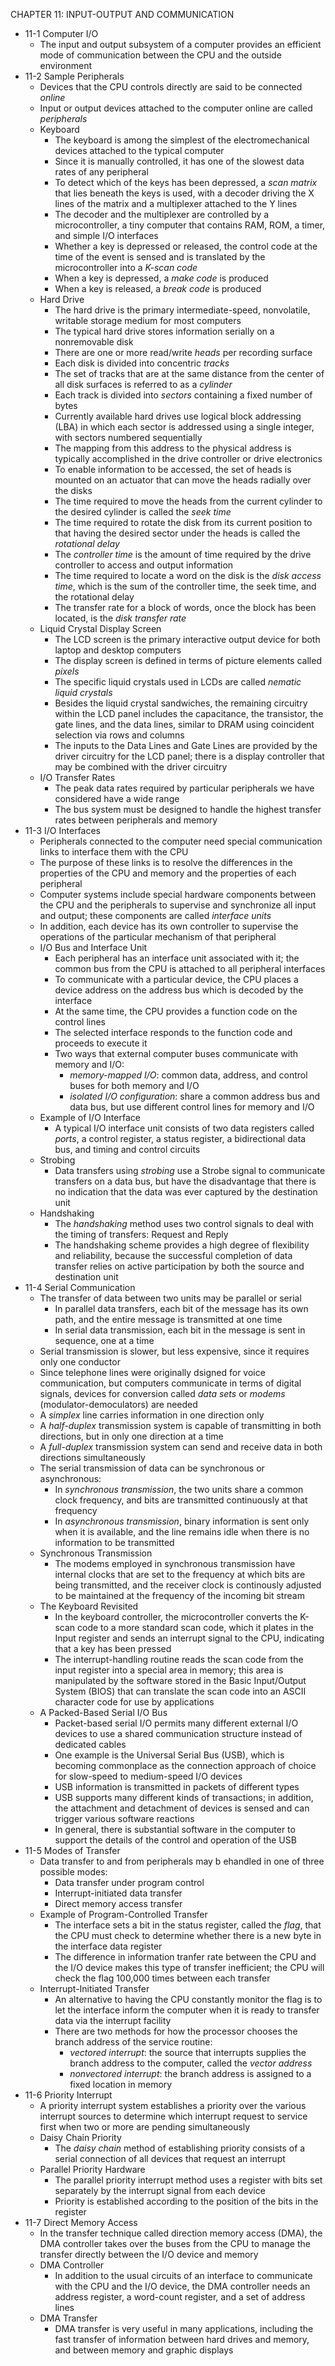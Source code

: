 CHAPTER 11: INPUT-OUTPUT AND COMMUNICATION

- 11-1 Computer I/O
  - The input and output subsystem of a computer provides an efficient mode of communication between the CPU and the outside environment
- 11-2 Sample Peripherals
  - Devices that the CPU controls directly are said to be connected *online*
  - Input or output devices attached to the computer online are called *peripherals*
  - Keyboard
    - The keyboard is among the simplest of the electromechanical devices attached to the typical computer
    - Since it is manually controlled, it has one of the slowest data rates of any peripheral
    - To detect which of the keys has been depressed, a *scan matrix* that lies beneath the keys is used, with a decoder driving the X lines of the matrix and a multiplexer attached to the Y lines
    - The decoder and the multiplexer are controlled by a microcontroller, a tiny computer that contains RAM, ROM, a timer, and simple I/O interfaces
    - Whether a key is depressed or released, the control code at the time of the event is sensed and is translated by the microcontroller into a *K-scan code*
    - When a key is depressed, a *make code* is produced
    - When a key is released, a *break code* is produced
  - Hard Drive
    - The hard drive is the primary intermediate-speed, nonvolatile, writable storage medium for most computers
    - The typical hard drive stores information serially on a nonremovable disk
    - There are one or more read/write *heads* per recording surface
    - Each disk is divided into concentric *tracks*
    - The set of tracks that are at the same distance from the center of all disk surfaces is referred to as a *cylinder*
    - Each track is divided into *sectors* containing a fixed number of bytes
    - Currently available hard drives use logical block addressing (LBA) in which each sector is addressed using a single integer, with sectors numbered sequentially
    - The mapping from this address to the physical address is typically accomplished in the drive controller or drive electronics
    - To enable information to be accessed, the set of heads is mounted on an actuator that can move the heads radially over the disks
    - The time required to move the heads from the current cylinder to the desired cylinder is called the *seek time*
    - The time required to rotate the disk from its current position to that having the desired sector under the heads is called the *rotational delay*
    - The *controller time* is the amount of time required by the drive controller to access and output information
    - The time required to locate a word on the disk is the *disk access time*, which is the sum of the controller time, the seek time, and the rotational delay
    - The transfer rate for a block of words, once the block has been located, is the *disk transfer rate*
  - Liquid Crystal Display Screen
    - The LCD screen is the primary interactive output device for both laptop and desktop computers
    - The display screen is defined in terms of picture elements called *pixels*
    - The specific liquid crystals used in LCDs are called *nematic liquid crystals*
    - Besides the liquid crystal sandwiches, the remaining circuitry within the LCD panel includes the capacitance, the transistor, the gate lines, and the data lines, similar to DRAM using coincident selection via rows and columns
    - The inputs to the Data Lines and Gate Lines are provided by the driver circuitry for the LCD panel; there is a display controller that may be combined with the driver circuitry
  - I/O Transfer Rates
    - The peak data rates required by particular peripherals we have considered have a wide range
    - The bus system must be designed to handle the highest transfer rates between peripherals and memory
- 11-3 I/O Interfaces
  - Peripherals connected to the computer need special communication links to interface them with the CPU
  - The purpose of these links is to resolve the differences in the properties of the CPU and memory and the properties of each peripheral
  - Computer systems include special hardware components between the CPU and the peripherals to supervise and synchronize all input and output; these components are called *interface units*
  - In addition, each device has its own controller to supervise the operations of the particular mechanism of that peripheral
  - I/O Bus and Interface Unit
    - Each peripheral has an interface unit associated with it; the common bus from the CPU is attached to all peripheral interfaces
    - To communicate with a particular device, the CPU places a device address on the address bus which is decoded by the interface
    - At the same time, the CPU provides a function code on the control lines
    - The selected interface responds to the function code and proceeds to execute it
    - Two ways that external computer buses communicate with memory and I/O:
      - *memory-mapped I/O*: common data, address, and control buses for both memory and I/O
      - *isolated I/O configuration*: share a common address bus and data bus, but use different control lines for memory and I/O
  - Example of I/O Interface
    - A typical I/O interface unit consists of two data registers called *ports*, a control register, a status register, a bidirectional data bus, and timing and control circuits
  - Strobing
    - Data transfers using *strobing* use a Strobe signal to communicate transfers on a data bus, but have the disadvantage that there is no indication that the data was ever captured by the destination unit
  - Handshaking
    - The *handshaking* method uses two control signals to deal with the timing of transfers: Request and Reply
    - The handshaking scheme provides a high degree of flexibility and reliability, because the successful completion of data transfer relies on active participation by both the source and destination unit
- 11-4 Serial Communication
  - The transfer of data between two units may be parallel or serial
    - In parallel data transfers, each bit of the message has its own path, and the entire message is transmitted at one time
    - In serial data transmission, each bit in the message is sent in sequence, one at a time
  - Serial transmission is slower, but less expensive, since it requires only one conductor
  - Since telephone lines were originally dsigned for voice communication, but computers communicate in terms of digital signals, devices for conversion called *data sets* or *modems* (modulator-democulators) are needed
  - A *simplex* line carries information in one direction only
  - A *half-duplex* transmission system is capable of transmitting in both directions, but in only one direction at a time
  - A *full-duplex* transmission system can send and receive data in both directions simultaneously
  - The serial transmission of data can be synchronous or asynchronous:
    - In *synchronous transmission*, the two units share a common clock frequency, and bits are transmitted continuously at that frequency
    - In *asynchronous transmission*, binary information is sent only when it is available, and the line remains idle when there is no information to be transmitted
  - Synchronous Transmission
    - The modems employed in synchronous transmission have internal clocks that are set to the frequency at which bits are being transmitted, and the receiver clock is continously adjusted to be maintained at the frequency of the incoming bit stream
  - The Keyboard Revisited
    - In the keyboard controller, the microcontroller converts the K-scan code to a more standard scan code, which it plates in the Input register and sends an interrupt signal to the CPU, indicating that a key has been pressed
    - The interrupt-handling routine reads the scan code from the input register into a special area in memory; this area is manipulated by the software stored in the Basic Input/Output System (BIOS) that can translate the scan code into an ASCII character code for use by applications
  - A Packed-Based Serial I/O Bus
    - Packet-based serial I/O permits many different external I/O devices to use a shared communication structure instead of dedicated cables
    - One example is the Universal Serial Bus (USB), which is becoming commonplace as the connection approach of choice for slow-speed to medium-speed I/O devices
    - USB information is transmitted in packets of different types
    - USB supports many different kinds of transactions; in addition, the attachment and detachment of devices is sensed and can trigger various software reactions
    - In general, there is substantial software in the computer to support the details of the control and operation of the USB
- 11-5 Modes of Transfer
  - Data transfer to and from peripherals may b ehandled in one of three possible modes:
    - Data transfer under program control
    - Interrupt-initiated data transfer
    - Direct memory access transfer
  - Example of Program-Controlled Transfer
    - The interface sets a bit in the status register, called the *flag*, that the CPU must check to determine whether there is a new byte in the interface data register
    - The difference in information tranfer rate between the CPU and the I/O device makes this type of transfer inefficient; the CPU will check the flag 100,000 times between each transfer
  - Interrupt-Initiated Transfer
    - An alternative to having the CPU constantly monitor the flag is to let the interface inform the computer when it is ready to transfer data via the interrupt facility
    - There are two methods for how the processor chooses the branch address of the service routine:
      - *vectored interrupt*: the source that interrupts supplies the branch address to the computer, called the *vector address*
      - *nonvectored interrupt*: the branch address is assigned to a fixed location in memory
- 11-6 Priority Interrupt
  - A priority interrupt system establishes a priority over the various interrupt sources to determine which interrupt request to service first when two or more are pending simultaneously
  - Daisy Chain Priority
    - The *daisy chain* method of establishing priority consists of a serial connection of all devices that request an interrupt
  - Parallel Priority Hardware
    - The parallel priority interrupt method uses a register with bits set separately by the interrupt signal from each device
    - Priority is established according to the position of the bits in the register
- 11-7 Direct Memory Access
  - In the transfer technique called direction memory access (DMA), the DMA controller takes over the buses from the CPU to manage the transfer directly between the I/O device and memory
  - DMA Controller
    - In addition to the usual circuits of an interface to communicate with the CPU and the I/O device, the DMA controller needs an address register, a word-count register, and a set of address lines
  - DMA Transfer
    - DMA transfer is very useful in many applications, including the fast transfer of information between hard drives and memory, and between memory and graphic displays